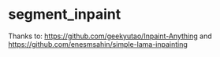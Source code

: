 # segment_inpaint

Thanks to: https://github.com/geekyutao/Inpaint-Anything  and  https://github.com/enesmsahin/simple-lama-inpainting
